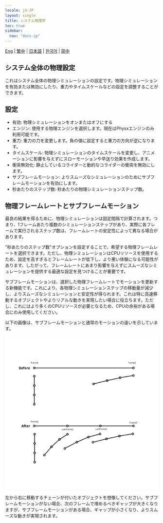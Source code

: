 ```yaml
---
locale: ja-JP
layout: single
title: システム物理学
toc: true
sidebar:
  nav: "docs-jp"
---
```

[Eng](/dancexr/features/system_physics) | [繁中](/tw/dancexr/features/system_physics) | [日本語](/jp/dancexr/features/system_physics) | [한국어](/kr/dancexr/features/system_physics) | [简中](/zh/dancexr/features/system_physics)

## システム全体の物理設定

これはシステム全体の物理シミュレーションの設定です。物理シミュレーションを有効または無効にしたり、重力やタイムスケールなどの設定を調整することができます。

## 設定

- 有効: 物理シミュレーションをオンまたはオフにする
- エンジン: 使用する物理エンジンを選択します。現在はPhysxエンジンのみ利用可能です。
- 重力: 重力の力を変更します。負の値に設定すると重力の方向が逆になります。
- タイムスケール: 物理シミュレーションのタイムスケールを変更し、アニメーションに影響を与えずにスローモーションや早送り効果を作成します。
- 衝突無効化: 静止しているコライダーと動的なコライダーの衝突を無効にします。
- サブフレームモーション: よりスムーズなシミュレーションのためにサブフレームモーションを有効にします。
- 秒あたりのステップ数: 秒あたりの物理シミュレーションステップ数。

## 物理フレームレートとサブフレームモーション <a id="subframe"></a>

最良の結果を得るために、物理シミュレーションは固定間隔で計算されます。つまり、1フレームあたり複数のシミュレーションステップがあり、実際に各フレームで実行されるステップ数は、フレームレートの安定性によって異なる場合があります。

"秒あたりのステップ数"オプションを設定することで、希望する物理フレームレートを選択できます。ただし、物理シミュレーションはCPUリソースを使用するため、設定を高すぎるとフレームレートが低下し、より悪い体験になる可能性があります。したがって、フレームレートにあまり影響を与えずにスムーズなシミュレーションを提供する最適な設定を見つけることが重要です。

サブフレームモーションは、選択した物理フレームレートでモーションを更新する新機能です。これにより、各物理シミュレーションステップの移動量が減少し、よりスムーズなシミュレーションと安定性が得られます。これは特に高速移動するオブジェクトやよりリアルな動きを実現したい場合に役立ちます。ただし、これにはより多くのCPUリソースが必要となるため、CPUの余裕がある場合にのみ使用してください。

以下の画像は、サブフレームモーションと通常のモーションの違いを示しています。

![サブフレームデモ](/images/subframe640.png)

左から右に移動するチェーンが付いたオブジェクトを想像してください。サブフレームモーションがない場合、次のフレームで埋めるべきギャップが大きくなりますが、サブフレームモーションがある場合、ギャップが小さくなり、よりスムーズな動きが実現されます。